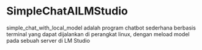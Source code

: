 # SimpleChatAILMStudio
simple_chat_with_local_model adalah program chatbot sederhana berbasis terminal yang dapat dijalankan di perangkat linux, dengan meload model pada sebuah server di LM Studio
